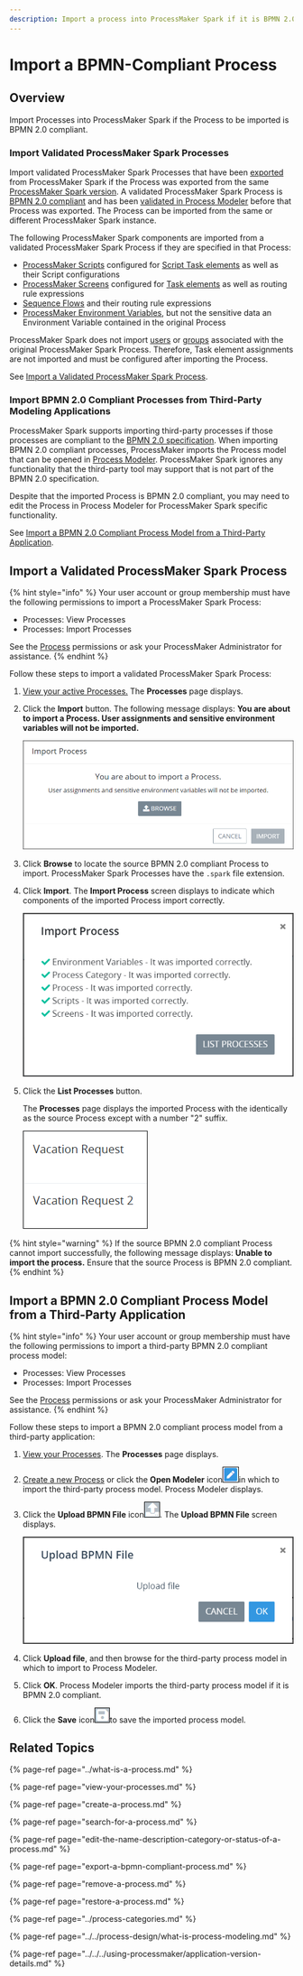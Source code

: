 ```yaml
---
description: Import a process into ProcessMaker Spark if it is BPMN 2.0 compliant.
---
```


# Import a BPMN-Compliant Process

## Overview

Import Processes into ProcessMaker Spark if the Process to be imported is BPMN 2.0 compliant.

### Import Validated ProcessMaker Spark Processes

Import validated ProcessMaker Spark Processes that have been [exported](export-a-bpmn-compliant-process.md) from ProcessMaker Spark if the Process was exported from the same [ProcessMaker Spark version](../../../using-processmaker/application-version-details.md#view-processmaker-version-information). A validated ProcessMaker Spark Process is [BPMN 2.0 compliant](https://www.omg.org/spec/BPMN/2.0/About-BPMN/) and has been [validated in Process Modeler](../../process-design/model-your-process/validate-bpmn-2.0-compliance.md) before that Process was exported. The Process can be imported from the same or different ProcessMaker Spark instance.

The following ProcessMaker Spark components are imported from a validated ProcessMaker Spark Process if they are specified in that Process:

* [ProcessMaker Scripts](../../scripts/what-is-a-script.md) configured for [Script Task elements](../../process-design/model-your-process/add-and-configure-script-task-elements.md) as well as their Script configurations
* [ProcessMaker Screens](../../design-forms/what-is-a-form.md) configured for [Task elements](../../process-design/model-your-process/add-and-configure-task-elements.md) as well as routing rule expressions
* [Sequence Flows](../../process-design/model-your-process/the-quick-toolbar.md) and their routing rule expressions
* [ProcessMaker Environment Variables](../../environment-variable-management/what-is-an-environment-variable.md), but not the sensitive data an Environment Variable contained in the original Process

ProcessMaker Spark does not import [users](../../../processmaker-administration/add-users/what-is-a-user.md) or [groups](../../../processmaker-administration/assign-groups-to-users/what-is-a-group.md) associated with the original ProcessMaker Spark Process. Therefore, Task element assignments are not imported and must be configured after importing the Process.

See [Import a Validated ProcessMaker Spark Process](import-a-bpmn-compliant-process.md#import-a-validated-processmaker-spark-process).

### Import BPMN 2.0 Compliant Processes from Third-Party Modeling Applications

ProcessMaker Spark supports importing third-party processes if those processes are compliant to the [BPMN 2.0 specification](https://www.omg.org/spec/BPMN/2.0/About-BPMN/). When importing BPMN 2.0 compliant processes, ProcessMaker imports the Process model that can be opened in [Process Modeler](../../process-design/what-is-process-modeling.md). ProcessMaker Spark ignores any functionality that the third-party tool may support that is not part of the BPMN 2.0 specification.

Despite that the imported Process is BPMN 2.0 compliant, you may need to edit the Process in Process Modeler for ProcessMaker Spark specific functionality.

See [Import a BPMN 2.0 Compliant Process Model from a Third-Party Application](import-a-bpmn-compliant-process.md#import-a-bpmn-2-0-compliant-process-model-from-a-third-party-application).

## Import a Validated ProcessMaker Spark Process

{% hint style="info" %}
Your user account or group membership must have the following permissions to import a ProcessMaker Spark Process:

* Processes: View Processes
* Processes: Import Processes

See the [Process](../../../processmaker-administration/permission-descriptions-for-users-and-groups.md#processes) permissions or ask your ProcessMaker Administrator for assistance.
{% endhint %}

Follow these steps to import a validated ProcessMaker Spark Process:

1. [View your active Processes.](./#view-your-processes) The **Processes** page displays.
2. Click the **Import** button. The following message displays: **You are about to import a Process. User assignments and sensitive environment variables will not be imported.**  

   ![](../../../.gitbook/assets/import-process-message-processes.png)

3. Click **Browse** to locate the source BPMN 2.0 compliant Process to import. ProcessMaker Spark Processes have the `.spark` file extension.
4. Click **Import**. The **Import Process** screen displays to indicate which components of the imported Process import correctly.  

   ![](../../../.gitbook/assets/import-process-screen-processes.png)

5. Click the **List Processes** button.

   The **Processes** page displays the imported Process with the identically as the source Process except with a number "2" suffix.  

   ![](../../../.gitbook/assets/imported-process-with-name-of-source-process-processes.png)

{% hint style="warning" %}
If the source BPMN 2.0 compliant Process cannot import successfully, the following message displays: **Unable to import the process.** Ensure that the source Process is BPMN 2.0 compliant.
{% endhint %}

## Import a BPMN 2.0 Compliant Process Model from a Third-Party Application

{% hint style="info" %}
Your user account or group membership must have the following permissions to import a third-party BPMN 2.0 compliant process model:

* Processes: View Processes
* Processes: Import Processes

See the [Process](../../../processmaker-administration/permission-descriptions-for-users-and-groups.md#processes) permissions or ask your ProcessMaker Administrator for assistance.
{% endhint %}

Follow these steps to import a BPMN 2.0 compliant process model from a third-party application:

1. [View your Processes](https://processmaker.gitbook.io/processmaker-4-community/-LPblkrcFWowWJ6HZdhC/~/drafts/-LRhVZm0ddxDcGGdN5ZN/primary/designing-processes/viewing-processes/view-the-list-of-processes/view-your-processes#view-all-processes). The **Processes** page displays.
2. [Create a new Process](create-a-process.md) or click the **Open Modeler** icon![](../../../.gitbook/assets/open-modeler-edit-icon-processes-page-processes.png)in which to import the third-party process model. Process Modeler displays.
3. Click the **Upload BPMN File** icon![](../../../.gitbook/assets/import-bpmn-file-icon-process-modeler-processes.png). The **Upload BPMN File** screen displays.  

   ![](../../../.gitbook/assets/upload-pbmn-file-screen-process-modeler-processes.png)

4. Click **Upload file**, and then browse for the third-party process model in which to import to Process Modeler.
5. Click **OK**. Process Modeler imports the third-party process model if it is BPMN 2.0 compliant.
6. Click the **Save** icon![](../../../.gitbook/assets/save-icon-processes.png)to save the imported process model.

## Related Topics

{% page-ref page="../what-is-a-process.md" %}

{% page-ref page="view-your-processes.md" %}

{% page-ref page="create-a-process.md" %}

{% page-ref page="search-for-a-process.md" %}

{% page-ref page="edit-the-name-description-category-or-status-of-a-process.md" %}

{% page-ref page="export-a-bpmn-compliant-process.md" %}

{% page-ref page="remove-a-process.md" %}

{% page-ref page="restore-a-process.md" %}

{% page-ref page="../process-categories.md" %}

{% page-ref page="../../process-design/what-is-process-modeling.md" %}

{% page-ref page="../../../using-processmaker/application-version-details.md" %}

